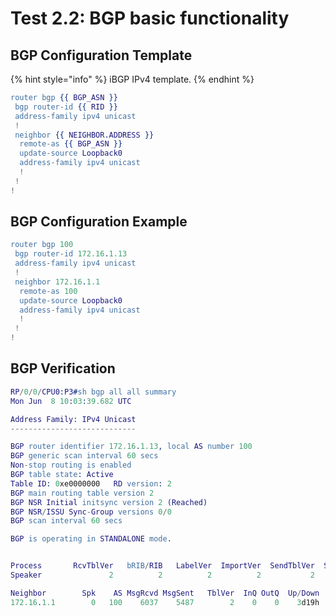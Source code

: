 # Test 2.2: BGP basic functionality

## **BGP Configuration Template**

{% hint style="info" %}
iBGP IPv4 template.
{% endhint %}

```erlang
router bgp {{ BGP_ASN }}
 bgp router-id {{ RID }}
 address-family ipv4 unicast
 !
 neighbor {{ NEIGHBOR.ADDRESS }}
  remote-as {{ BGP_ASN }}
  update-source Loopback0
  address-family ipv4 unicast
  !
 !
! 
```

## **BGP Configuration Example**

```erlang
router bgp 100
 bgp router-id 172.16.1.13
 address-family ipv4 unicast
 !
 neighbor 172.16.1.1
  remote-as 100
  update-source Loopback0
  address-family ipv4 unicast
  !
 !
!
```

## **BGP Verification**

```erlang
RP/0/0/CPU0:P3#sh bgp all all summary
Mon Jun  8 10:03:39.682 UTC

Address Family: IPv4 Unicast
----------------------------

BGP router identifier 172.16.1.13, local AS number 100
BGP generic scan interval 60 secs
Non-stop routing is enabled
BGP table state: Active
Table ID: 0xe0000000   RD version: 2
BGP main routing table version 2
BGP NSR Initial initsync version 2 (Reached)
BGP NSR/ISSU Sync-Group versions 0/0
BGP scan interval 60 secs

BGP is operating in STANDALONE mode.


Process       RcvTblVer   bRIB/RIB   LabelVer  ImportVer  SendTblVer  StandbyVer
Speaker               2          2          2          2           2           0

Neighbor        Spk    AS MsgRcvd MsgSent   TblVer  InQ OutQ  Up/Down  St/PfxRcd
172.16.1.1        0   100    6037    5487        2    0    0    3d19h          0
```


